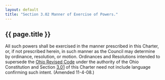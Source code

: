```yaml
---
layout: default 
title: "Section 3.02 Manner of Exercise of Powers."
---
```


{{ page.title }}
----------------

All such powers shall be exercised in the manner prescribed in this
Charter, or, if not prescribed herein, in such manner as the Council may
determine by ordinance, resolution, or motion. Ordinances and
Resolutions intended to supersede the [Ohio Revised Code](http://codes.ohio.gov/) under the
authority of the Ohio Constitution and Section [3.01](13291520.html) of
this Charter need not include language confirming such intent. (Amended
11-4-08.)

